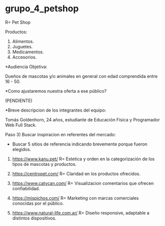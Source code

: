 # grupo_4_petshop
R= Pet Shop

Productos:

1. Alimentos.
2. Juguetes.
3. Medicamentos.
4. Accesorios.


*Audiencia Objetiva:

Dueños de mascotas y/o animales en general con edad comprendida 
entre 16 - 50.

*Como ajustaremos nuestra oferta a ese público?

(PENDIENTE)

*Breve descripcion de los integrantes del equipo:

Tomás Goldenhorn, 24 años, estudiante de Educación Física y Programador Web Full Stack.

Paso 3) Buscar inspiracion en referentes del mercado:

- Buscar 5 sitios de referencia indicando brevemente porque fueron elegidos.

1. https://www.kanu.pet/
R= Estetica y orden en la categorización de los tipos de mascotas y productos.

2. https://centropet.com/
R= Claridad en los productos ofrecidos.

3. https://www.catycan.com/
R= Visualizacion comentarios que ofrecen confiabilidad.

4. https://mispichos.com/
R= Marketing con marcas comerciales conocidas por el público.

5. https://www.natural-life.com.ar/
R= Diseño responsive, adaptable a distintos dispositivos.
